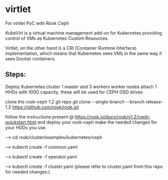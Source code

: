 # virtlet
For virtlet PoC with Rook Ceph

KubeVirt is a virtual machine management add-on for Kubernetes providing control of VMs as Kubernetes Custom Resources. 

Virtlet, on the other hand is a CRI (Container Runtime Interface) implementation, which means that Kubernetes sees VMs in the same way it sees Docker containers.

Steps:
------
Deploy Kubernetes cluster
1 master and 3 workers
worker nodes attach 1 HHDs with 100G capacity, these will be used for CEPH OSD drives 

clone the rook-ceph 1.2 git repo
    git clone --single-branch --branch release-1.2 https://github.com/rook/rook.git

follow the instructions present @ https://rook.io/docs/rook/v1.2/ceph-quickstart.html and deploy your rook-ceph 
make the needed changes for your HDDs you use.

--> cd rook/cluster/examples/kubernetes/ceph

--> kubectl create -f common.yaml

--> kubectl create -f operator.yaml

--> kubectl create -f cluster.yaml (please refer to cluster.yaml from this repo for needed changes.)
